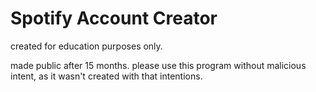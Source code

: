 # Spotify Account Creator
created for education purposes only. 

made public after 15 months.
please use this program without malicious intent, as it wasn't created with that intentions.

